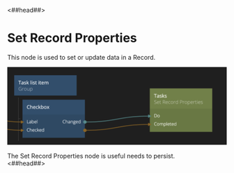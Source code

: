 <##head##>
# Set Record Properties
This node is used to set or update data in a Record.

![](./set-record-properties-node.png ':class=img-size-l')

The Set Record Properties node is useful  needs to persist.  
<##head##>